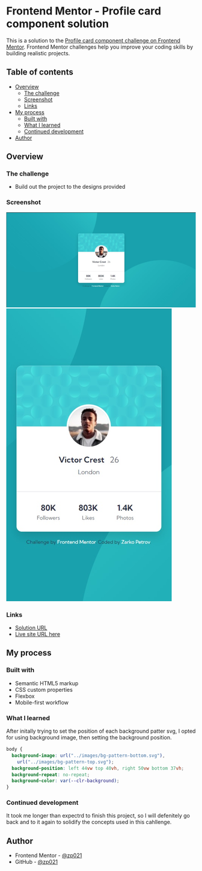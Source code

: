 # Frontend Mentor - Profile card component solution

This is a solution to the [Profile card component challenge on Frontend Mentor](https://www.frontendmentor.io/challenges/profile-card-component-cfArpWshJ). Frontend Mentor challenges help you improve your coding skills by building realistic projects.

## Table of contents

- [Overview](#overview)
  - [The challenge](#the-challenge)
  - [Screenshot](#screenshot)
  - [Links](#links)
- [My process](#my-process)
  - [Built with](#built-with)
  - [What I learned](#what-i-learned)
  - [Continued development](#continued-development)
- [Author](#author)

## Overview

### The challenge

- Build out the project to the designs provided

### Screenshot

![](./desktop.jpg)
![](./mobile.jpg)

### Links

- [Solution URL](https://your-solution-url.com)
- [Live site URL here](https://zp021-frontend-mentor-profile-card.netlify.app/)

## My process

### Built with

- Semantic HTML5 markup
- CSS custom properties
- Flexbox
- Mobile-first workflow

### What I learned

After initally trying to set the position of each background patter svg, I opted for using background image, then setting the background position.

```css
body {
  background-image: url("../images/bg-pattern-bottom.svg"),
    url("../images/bg-pattern-top.svg");
  background-position: left 44vw top 40vh, right 50vw bottom 37vh;
  background-repeat: no-repeat;
  background-color: var(--clr-background);
}
```

### Continued development

It took me longer than expectrd to finish this project, so I will defenitely go back and to it again to solidify the concepts used in this cahllenge.

## Author

- Frontend Mentor - [@zp021](https://www.frontendmentor.io/profile/zp021)
- GitHub - [@zp021](https://github.com/zp021)
